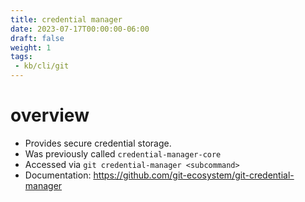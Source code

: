 ```yaml
---
title: credential manager
date: 2023-07-17T00:00:00-06:00
draft: false
weight: 1
tags:
 - kb/cli/git
---
```


# overview
- Provides secure credential storage.
- Was previously called `credential-manager-core`
- Accessed via `git credential-manager <subcommand>`
- Documentation: https://github.com/git-ecosystem/git-credential-manager
